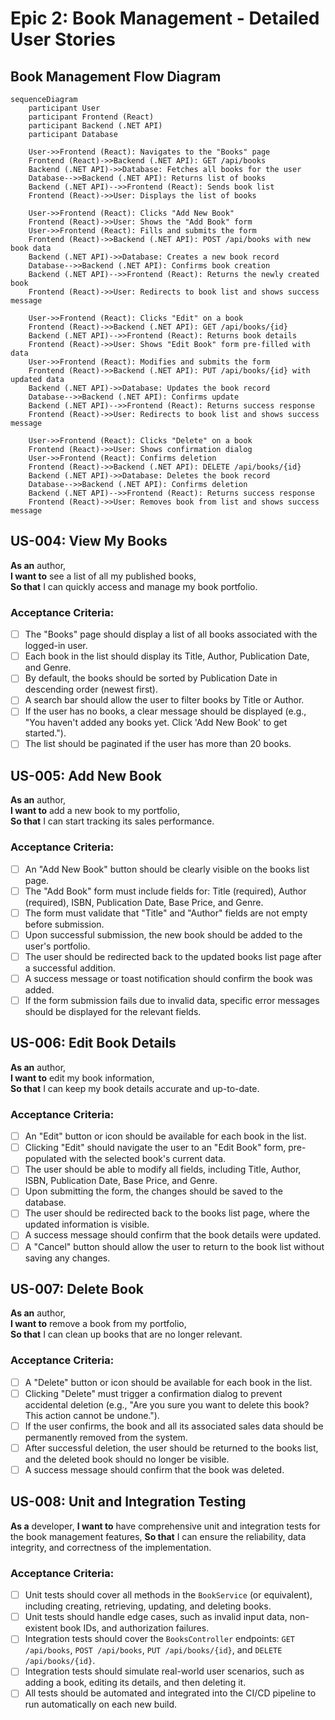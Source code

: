 # Epic 2: Book Management - Detailed User Stories

## Book Management Flow Diagram

```mermaid
sequenceDiagram
    participant User
    participant Frontend (React)
    participant Backend (.NET API)
    participant Database

    User->>Frontend (React): Navigates to the "Books" page
    Frontend (React)->>Backend (.NET API): GET /api/books
    Backend (.NET API)->>Database: Fetches all books for the user
    Database-->>Backend (.NET API): Returns list of books
    Backend (.NET API)-->>Frontend (React): Sends book list
    Frontend (React)->>User: Displays the list of books

    User->>Frontend (React): Clicks "Add New Book"
    Frontend (React)->>User: Shows the "Add Book" form
    User->>Frontend (React): Fills and submits the form
    Frontend (React)->>Backend (.NET API): POST /api/books with new book data
    Backend (.NET API)->>Database: Creates a new book record
    Database-->>Backend (.NET API): Confirms book creation
    Backend (.NET API)-->>Frontend (React): Returns the newly created book
    Frontend (React)->>User: Redirects to book list and shows success message

    User->>Frontend (React): Clicks "Edit" on a book
    Frontend (React)->>Backend (.NET API): GET /api/books/{id}
    Backend (.NET API)-->>Frontend (React): Returns book details
    Frontend (React)->>User: Shows "Edit Book" form pre-filled with data
    User->>Frontend (React): Modifies and submits the form
    Frontend (React)->>Backend (.NET API): PUT /api/books/{id} with updated data
    Backend (.NET API)->>Database: Updates the book record
    Database-->>Backend (.NET API): Confirms update
    Backend (.NET API)-->>Frontend (React): Returns success response
    Frontend (React)->>User: Redirects to book list and shows success message

    User->>Frontend (React): Clicks "Delete" on a book
    Frontend (React)->>User: Shows confirmation dialog
    User->>Frontend (React): Confirms deletion
    Frontend (React)->>Backend (.NET API): DELETE /api/books/{id}
    Backend (.NET API)->>Database: Deletes the book record
    Database-->>Backend (.NET API): Confirms deletion
    Backend (.NET API)-->>Frontend (React): Returns success response
    Frontend (React)->>User: Removes book from list and shows success message
```

## US-004: View My Books
**As an** author,  
**I want to** see a list of all my published books,  
**So that** I can quickly access and manage my book portfolio.

### Acceptance Criteria:
- [ ] The "Books" page should display a list of all books associated with the logged-in user.
- [ ] Each book in the list should display its Title, Author, Publication Date, and Genre.
- [ ] By default, the books should be sorted by Publication Date in descending order (newest first).
- [ ] A search bar should allow the user to filter books by Title or Author.
- [ ] If the user has no books, a clear message should be displayed (e.g., "You haven't added any books yet. Click 'Add New Book' to get started.").
- [ ] The list should be paginated if the user has more than 20 books.

## US-005: Add New Book
**As an** author,  
**I want to** add a new book to my portfolio,  
**So that** I can start tracking its sales performance.

### Acceptance Criteria:
- [ ] An "Add New Book" button should be clearly visible on the books list page.
- [ ] The "Add Book" form must include fields for: Title (required), Author (required), ISBN, Publication Date, Base Price, and Genre.
- [ ] The form must validate that "Title" and "Author" fields are not empty before submission.
- [ ] Upon successful submission, the new book should be added to the user's portfolio.
- [ ] The user should be redirected back to the updated books list page after a successful addition.
- [ ] A success message or toast notification should confirm the book was added.
- [ ] If the form submission fails due to invalid data, specific error messages should be displayed for the relevant fields.

## US-006: Edit Book Details
**As an** author,  
**I want to** edit my book information,  
**So that** I can keep my book details accurate and up-to-date.

### Acceptance Criteria:
- [ ] An "Edit" button or icon should be available for each book in the list.
- [ ] Clicking "Edit" should navigate the user to an "Edit Book" form, pre-populated with the selected book's current data.
- [ ] The user should be able to modify all fields, including Title, Author, ISBN, Publication Date, Base Price, and Genre.
- [ ] Upon submitting the form, the changes should be saved to the database.
- [ ] The user should be redirected back to the books list page, where the updated information is visible.
- [ ] A success message should confirm that the book details were updated.
- [ ] A "Cancel" button should allow the user to return to the book list without saving any changes.

## US-007: Delete Book
**As an** author,  
**I want to** remove a book from my portfolio,  
**So that** I can clean up books that are no longer relevant.

### Acceptance Criteria:
- [ ] A "Delete" button or icon should be available for each book in the list.
- [ ] Clicking "Delete" must trigger a confirmation dialog to prevent accidental deletion (e.g., "Are you sure you want to delete this book? This action cannot be undone.").
- [ ] If the user confirms, the book and all its associated sales data should be permanently removed from the system.
- [ ] After successful deletion, the user should be returned to the books list, and the deleted book should no longer be visible.
- [ ] A success message should confirm that the book was deleted.

## US-008: Unit and Integration Testing
**As a** developer,
**I want to** have comprehensive unit and integration tests for the book management features,
**So that** I can ensure the reliability, data integrity, and correctness of the implementation.

### Acceptance Criteria:
- [ ] Unit tests should cover all methods in the `BookService` (or equivalent), including creating, retrieving, updating, and deleting books.
- [ ] Unit tests should handle edge cases, such as invalid input data, non-existent book IDs, and authorization failures.
- [ ] Integration tests should cover the `BooksController` endpoints: `GET /api/books`, `POST /api/books`, `PUT /api/books/{id}`, and `DELETE /api/books/{id}`.
- [ ] Integration tests should simulate real-world user scenarios, such as adding a book, editing its details, and then deleting it.
- [ ] All tests should be automated and integrated into the CI/CD pipeline to run automatically on each new build.